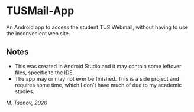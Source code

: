 # TUSMail-App
An Android app to access the student TUS Webmail, without having to use the inconvenient web site.

## Notes
- This was created in Android Studio and it may contain some leftover files, specific to the IDE.
- The app may or may not ever be finished. This is a side project and requires some time, which I don't have much of due to my academic studies.

*M. Tsanov, 2020*
